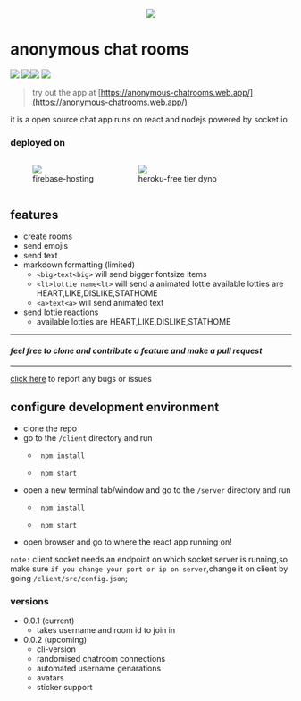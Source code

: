 <p align='center'>
 <img src='./client/public/android-icon-192x192.png' />
</p>

# anonymous chat rooms
 
![](https://img.shields.io/badge/licence-MIT-green)
![](https://img.shields.io/github/followers/varaprasadh?label=follow&style=social)![](https://img.shields.io/node/v-lts/express/latest)
![](https://img.shields.io/badge/version-0.0.1-red)


> try out the app at [https://anonymous-chatrooms.web.app/](https://anonymous-chatrooms.web.app/)

 it is a open source chat app runs on react and nodejs powered by   socket.io

### deployed on 

<div style="display:flex;align-items:flex-end">
<figure>
    <img src="https://www.gstatic.com/mobilesdk/160503_mobilesdk/logo/2x/firebase_48dp.png">
    <figcaption>firebase-hosting</figcaption>
</figure>

<figure>
    <img src="https://brand.heroku.com/static/media/heroku-logo-stroke.aa0b53be.svg">
   <figcaption>heroku-free tier dyno</figcaption>
</figure>
</div>

## features
 - create rooms
 - send emojis
 - send text 
 - markdown formatting (limited)
     - ```<big>text<big>``` will send bigger fontsize items
     - ```<lt>lottie name<lt>``` will send a animated lottie     available lotties are HEART,LIKE,DISLIKE,STATHOME
     - ```<a>text<a>``` will send animated text
 - send lottie reactions 
      - available lotties are HEART,LIKE,DISLIKE,STATHOME
-----
#### ***feel free to clone and contribute a feature and make a pull request***
---

 [click here](https://github.com/varaprasadh/anonymous-chat-rooms/issues) to report any bugs or issues

## configure development environment
  - clone the repo
  - go to the ```/client``` directory and run 
     - ```
        npm install 
       ```
     - ```
        npm start
       ```
   - open a new terminal tab/window and go to the  ```/server```    directory and run
     - ```
        npm install
       ```
     - ```
        npm start
       ```
   - open browser and go to where the react app running on!

`note:` client socket needs an endpoint on which socket server is running,so make sure `if you change your port or ip on server`,change it on client by going `/client/src/config.json`;


### versions
   - 0.0.1 (current)
      - takes username and room id to join in
   - 0.0.2 (upcoming)
     - cli-version
     - randomised chatroom connections
     - automated username genarations
     - avatars 
     - sticker support 







